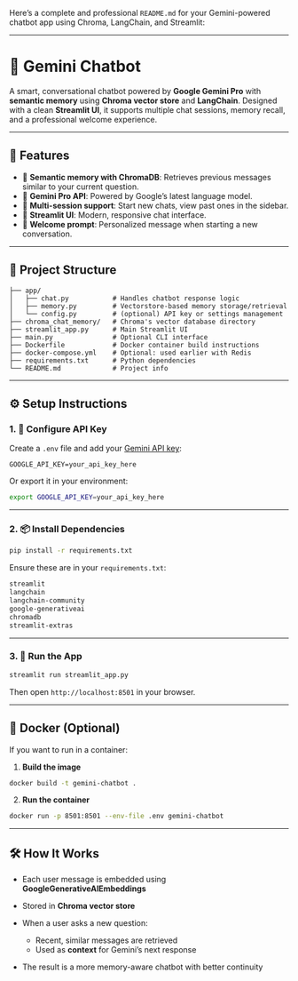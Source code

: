 Here’s a complete and professional `README.md` for your Gemini-powered chatbot app using Chroma, LangChain, and Streamlit:

---

# 💬 Gemini Chatbot

A smart, conversational chatbot powered by **Google Gemini Pro** with **semantic memory** using **Chroma vector store** and **LangChain**. Designed with a clean **Streamlit UI**, it supports multiple chat sessions, memory recall, and a professional welcome experience.

---

## 🚀 Features

* 🔎 **Semantic memory with ChromaDB**: Retrieves previous messages similar to your current question.
* 🧠 **Gemini Pro API**: Powered by Google’s latest language model.
* 💬 **Multi-session support**: Start new chats, view past ones in the sidebar.
* 🎨 **Streamlit UI**: Modern, responsive chat interface.
* 📝 **Welcome prompt**: Personalized message when starting a new conversation.

---

## 📁 Project Structure

```
├── app/
│   ├── chat.py           # Handles chatbot response logic
│   ├── memory.py         # Vectorstore-based memory storage/retrieval
│   └── config.py         # (optional) API key or settings management
├── chroma_chat_memory/   # Chroma's vector database directory
├── streamlit_app.py      # Main Streamlit UI
├── main.py               # Optional CLI interface
├── Dockerfile            # Docker container build instructions
├── docker-compose.yml    # Optional: used earlier with Redis
├── requirements.txt      # Python dependencies
└── README.md             # Project info
```

---

## ⚙️ Setup Instructions

### 1. 🔑 Configure API Key

Create a `.env` file and add your [Gemini API key](https://makersuite.google.com/app/apikey):

```
GOOGLE_API_KEY=your_api_key_here
```

Or export it in your environment:

```bash
export GOOGLE_API_KEY=your_api_key_here
```

---

### 2. 📦 Install Dependencies

```bash
pip install -r requirements.txt
```

Ensure these are in your `requirements.txt`:

```txt
streamlit
langchain
langchain-community
google-generativeai
chromadb
streamlit-extras
```

---

### 3. 🧪 Run the App

```bash
streamlit run streamlit_app.py
```

Then open `http://localhost:8501` in your browser.

---

## 🐳 Docker (Optional)

If you want to run in a container:

1. **Build the image**

```bash
docker build -t gemini-chatbot .
```

2. **Run the container**

```bash
docker run -p 8501:8501 --env-file .env gemini-chatbot
```

---

## 🛠 How It Works

* Each user message is embedded using **GoogleGenerativeAIEmbeddings**
* Stored in **Chroma vector store**
* When a user asks a new question:

  * Recent, similar messages are retrieved
  * Used as **context** for Gemini’s next response
* The result is a more memory-aware chatbot with better continuity


